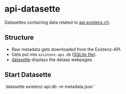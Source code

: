 # api-datasette

Datasettes containing data related to [api.existenz.ch](https://api.existenz.ch).

## Structure

- Raw metadata gets downloaded from the Existenz-API.
- Gets put into `existenz-api.db` ([SQLite file](https://sqlite.org)).
- [datasette](https://datasette.io) displays the dataas webpages.

## Start Datasette

`datasette existenz-api.db -m metadata.json``
